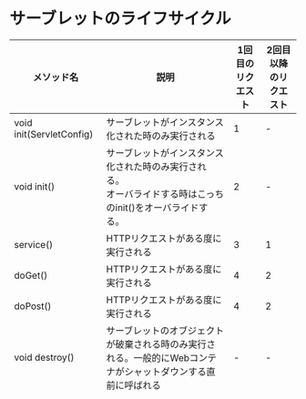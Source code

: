 # サーブレットのライフサイクル

|メソッド名|説明|1回目のリクエスト|2回目以降のリクエスト|
|---|---|---|---|
|void init(ServletConfig)|サーブレットがインスタンス化された時のみ実行される|1|-|
|void init()|サーブレットがインスタンス化された時のみ実行される。<br>オーバライドする時はこっちのinit()をオーバライドする。|2|-|
|service()|HTTPリクエストがある度に実行される|3|1|
|doGet()|HTTPリクエストがある度に実行される|4|2|
|doPost()|HTTPリクエストがある度に実行される|4|2|
|void destroy()|サーブレットのオブジェクトが破棄される時のみ実行される。一般的にWebコンテナがシャットダウンする直前に呼ばれる|-|-|

## Webアプリケーションをサポートするオブジェクト

|インタフェース名|属するパッケージ|説明|
|---|---|---|
|ServletContext|javax.servlet|Webコンテナの情報を保持<br>getServletContext()で取得する|
|ServletConfig|javax.servlet|個々のサーブレットの情報を保持<br>getServletConfig()で取得する|
|HttpServletRequest|javax.servlet.http|リクエスト情報を保持|
|HttpServletResponse|javax.servlet.http|レスポンス情報を保持|
|HttpSession|javax.servlet.http|セッション情報を保持|